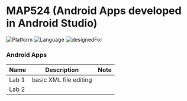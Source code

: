 # MAP524 (Android Apps developed in Android Studio)

![Platform](https://img.shields.io/badge/platform-Android-silver.svg)
![Language](https://img.shields.io/badge/language-Java%20and%20XML-orange.svg)
![designedFor](https://img.shields.io/badge/designedFor-Android%20Phone%2C%20Tablet-green.svg)

### Android Apps
|Name|Description|Note|
|----|----|----|
Lab 1|basic XML file editing||
|Lab 2|||
